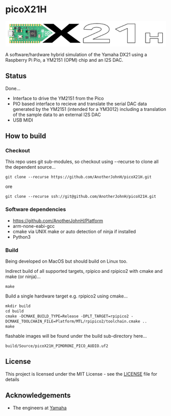 # picoX21H

![picox21h](docs/picoX21H.png)

A software/hardware hybrid simulation of the Yamaha DX21 using a Raspberry Pi Pio, a YM2151 (OPM) chip and an I2S DAC.

## Status

Done...
   + Interface to drive the YM2151 from the Pico
   + PIO based interface to recieve and translate the serial DAC data generated by the YM2151 (intended for a YM3012) including a translation of the sample data to an external I2S DAC
   + USB MIDI

## How to build

### Checkout

This repo uses git sub-modules, so checkout using --recurse to clone all the
dependent source...

    git clone --recurse https://github.com/AnotherJohnH/picoX21H.git

ore

    git clone --recurse ssh://git@github.com/AnotherJohnH/picoX21H.git

### Software dependencies

+ https://github.com/AnotherJohnH/Platform
+ arm-none-eabi-gcc
+ cmake via UNIX make or auto detection of ninja if installed
+ Python3

### Build

Being developed on MacOS but should build on Linux too.

Indirect build of all supported targets, rpipico and rpipico2 with cmake and make (or ninja)...

    make

Build a single hardware target e.g. rpipico2 using cmake...

    mkdir build
    cd build
    cmake -DCMAKE_BUILD_TYPE=Release -DPLT_TARGET=rpipico2 -DCMAKE_TOOLCHAIN_FILE=Platform/MTL/rpipico2/toolchain.cmake ..
    make

flashable images will be found under the build sub-directory here...

    build/Source/picoX21H_PIMORONI_PICO_AUDIO.uf2

## License

This project is licensed under the MIT License - see the [LICENSE](LICENSE) file for details

## Acknowledgements

 + The engineers at [Yamaha](https://www.yamaha.com/en/about/design/synapses/id_009)
